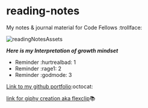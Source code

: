 # reading-notes

My notes &amp; journal material for Code Fellows :trollface:

![readingNotesAssets](https://user-images.githubusercontent.com/93264201/211514949-67cf1dfa-8762-419a-97ca-935827937224.gif)

***Here is my Interpretation of growth mindset***




- Reminder :hurtrealbad: 1
- Reminder :rage1: 2
- Reminder :godmode: 3


[Link to my github portfolio](https://github.com/Jgreen42):octocat:

[link for giphy creation aka flexclip](https://www.flexclip.com/):books:

